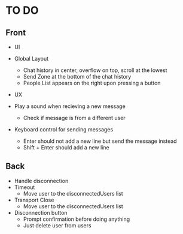 # TO DO
## Front
 + UI
  + Global Layout
    + Chat history in center, overflow on top, scroll at the lowest
    + Send Zone at the bottom of the chat history
    + People List appears on the right upon pressing a button

 + UX
  + Play a sound when recieving a new message
    + Check if message is from a different user
  + Keyboard control for sending messages
    + Enter should not add a new line but send the message instead
    + Shift + Enter should add a new line

## Back
 + Handle disconnection
  + Timeout
    + Move user to the disconnectedUsers list
  + Transport Close
    + Move user to the disconnectedUsers list
  + Disconnection button
    + Prompt confirmation before doing anything
    + Just delete user from users